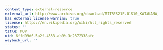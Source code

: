 ```yaml
---
content_type: external-resource
external_url: http://www.archive.org/download/MITRES21F.01S10_KATAKANA_EXERCISES/1c9.mov
has_external_license_warning: true
license: https://en.wikipedia.org/wiki/All_rights_reserved
status: ''
title: MOV
uid: 6ffd99d6-5a2f-4633-ab99-3c2372338afc
wayback_url: ''
---
```

